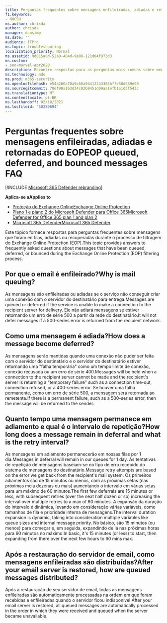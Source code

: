 ```yaml
---
title: Perguntas frequentes sobre mensagens enfileiradas, adiadas e retornadas do EOP
f1.keywords:
- NOCSH
ms.author: chrisda
author: chrisda
manager: dansimp
ms.date: ''
audience: ITPro
ms.topic: troubleshooting
localization_priority: Normal
ms.assetid: 9d015a0d-52a0-484d-9a08-121d04f973d3
ms.custom:
- seo-marvel-apr2020
description: Encontre respostas para as perguntas mais comuns sobre mensagens que foram en filas, adiadas ou recuperadas durante o processo de filtragem do Exchange Online Protection (EOP).
ms.technology: mdo
ms.prod: m365-security
ms.openlocfilehash: e54a260a70a9c68a94412243308bffe60d989e99
ms.sourcegitcommit: 786f90a163d34c02b8451d09aa1efb1e1d5f543c
ms.translationtype: MT
ms.contentlocale: pt-BR
ms.lasthandoff: 02/18/2021
ms.locfileid: "50289694"
---
```

# <a name="eop-queued-deferred-and-bounced-messages-faq"></a><span data-ttu-id="efbbd-103">Perguntas frequentes sobre mensagens enfileiradas, adiadas e retornadas do EOP</span><span class="sxs-lookup"><span data-stu-id="efbbd-103">EOP queued, deferred, and bounced messages FAQ</span></span>

[!INCLUDE [Microsoft 365 Defender rebranding](../includes/microsoft-defender-for-office.md)]

<span data-ttu-id="efbbd-104">**Aplica-se a**</span><span class="sxs-lookup"><span data-stu-id="efbbd-104">**Applies to**</span></span>
- [<span data-ttu-id="efbbd-105">Proteção do Exchange Online</span><span class="sxs-lookup"><span data-stu-id="efbbd-105">Exchange Online Protection</span></span>](exchange-online-protection-overview.md)
- [<span data-ttu-id="efbbd-106">Plano 1 e plano 2 do Microsoft Defender para Office 365</span><span class="sxs-lookup"><span data-stu-id="efbbd-106">Microsoft Defender for Office 365 plan 1 and plan 2</span></span>](office-365-atp.md)
- [<span data-ttu-id="efbbd-107">Microsoft 365 Defender</span><span class="sxs-lookup"><span data-stu-id="efbbd-107">Microsoft 365 Defender</span></span>](../mtp/microsoft-threat-protection.md)

<span data-ttu-id="efbbd-108">Este tópico fornece respostas para perguntas frequentes sobre mensagens que foram en filas, adiadas ou recuperadas durante o processo de filtragem do Exchange Online Protection (EOP).</span><span class="sxs-lookup"><span data-stu-id="efbbd-108">This topic provides answers to frequently asked questions about messages that have been queued, deferred, or bounced during the Exchange Online Protection (EOP) filtering process.</span></span>

## <a name="why-is-mail-queuing"></a><span data-ttu-id="efbbd-109">Por que o email é enfileirado?</span><span class="sxs-lookup"><span data-stu-id="efbbd-109">Why is mail queuing?</span></span>

<span data-ttu-id="efbbd-110">As mensagens são enfileiradas ou adiadas se o serviço não conseguir criar uma conexão com o servidor do destinatário para entrega.</span><span class="sxs-lookup"><span data-stu-id="efbbd-110">Messages are queued or deferred if the service is unable to make a connection to the recipient server for delivery.</span></span> <span data-ttu-id="efbbd-111">Ele não adiará mensagens se estiver retornando um erro de série 500 a partir da rede do destinatário.</span><span class="sxs-lookup"><span data-stu-id="efbbd-111">It will not defer messages if a 500-series error is returned from the recipient network.</span></span>

## <a name="how-does-a-message-become-deferred"></a><span data-ttu-id="efbbd-112">Como uma mensagem é adiada?</span><span class="sxs-lookup"><span data-stu-id="efbbd-112">How does a message become deferred?</span></span>

<span data-ttu-id="efbbd-113">As mensagens serão mantidas quando uma conexão não puder ser feita com o servidor do destinatário e o servidor do destinatário estiver retornando uma "falha temporária" como um tempo limite de conexão, conexão recusada ou um erro de série 400.</span><span class="sxs-lookup"><span data-stu-id="efbbd-113">Messages will be held when a connection to the recipient server cannot be made and the recipient's server is returning a "temporary failure" such as a connection time-out, connection refused, or a 400-series error.</span></span> <span data-ttu-id="efbbd-114">Se houver uma falha permanente, como um erro de série 500, a mensagem será retornada ao remetente.</span><span class="sxs-lookup"><span data-stu-id="efbbd-114">If there is a permanent failure, such as a 500-series error, then the message will be returned to the sender.</span></span>

## <a name="how-long-does-a-message-remain-in-deferral-and-what-is-the-retry-interval"></a><span data-ttu-id="efbbd-115">Quanto tempo uma mensagem permanece em adiamento e qual é o intervalo de repetição?</span><span class="sxs-lookup"><span data-stu-id="efbbd-115">How long does a message remain in deferral and what is the retry interval?</span></span>

<span data-ttu-id="efbbd-116">As mensagens em adiamento permanecerão em nossas filas por 1 dia.</span><span class="sxs-lookup"><span data-stu-id="efbbd-116">Messages in deferral will remain in our queues for 1 day.</span></span> <span data-ttu-id="efbbd-117">As tentativas de repetição de mensagens baseiam-se no tipo de erro recebido do sistema de mensagens do destinatário.</span><span class="sxs-lookup"><span data-stu-id="efbbd-117">Message retry attempts are based on the error we get back from the recipient's mail system.</span></span> <span data-ttu-id="efbbd-118">Os primeiros adiamentos são de 15 minutos ou menos, com as próximas setas (nas próximas meia dezenas ou mais) aumentando o intervalo em várias setas para um máximo de 60 minutos.</span><span class="sxs-lookup"><span data-stu-id="efbbd-118">The first few deferrals are 15 minutes or less, with subsequent retries (over the next half dozen or so) increasing the interval over multiple retries to a max of 60 minutes.</span></span> <span data-ttu-id="efbbd-119">A expansão da duração do intervalo é dinâmica, levando em consideração várias variáveis, como tamanhos de fila e prioridade interna de mensagens.</span><span class="sxs-lookup"><span data-stu-id="efbbd-119">The interval duration expansion is dynamic, taking into consideration multiple variables like queue sizes and internal message priority.</span></span> <span data-ttu-id="efbbd-120">No básico, são 15 minutos (ou menos) para começar e, em seguida, expandindo de lá nas próximas horas para 60 minutos no máximo.</span><span class="sxs-lookup"><span data-stu-id="efbbd-120">In basic, it's 15 minutes (or less) to start, then expanding from there over the next few hours to 60 mins max.</span></span>

## <a name="after-your-email-server-is-restored-how-are-queued-messages-distributed"></a><span data-ttu-id="efbbd-121">Após a restauração do servidor de email, como mensagens enfileiradas são distribuídas?</span><span class="sxs-lookup"><span data-stu-id="efbbd-121">After your email server is restored, how are queued messages distributed?</span></span>

<span data-ttu-id="efbbd-122">Após a restauração de seu servidor de email, todas as mensagens enfileiradas são automaticamente processadas na ordem em que foram recebidas e enfileiradas quando o servidor ficou indisponível.</span><span class="sxs-lookup"><span data-stu-id="efbbd-122">After your email server is restored, all queued messages are automatically processed in the order in which they were received and queued when the server became unavailable.</span></span>
